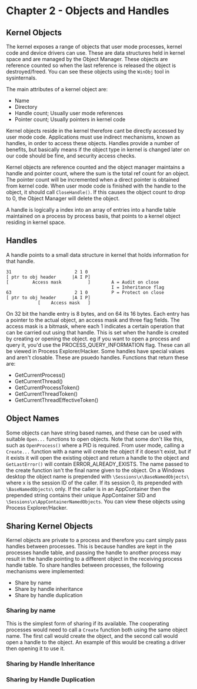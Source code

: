 # Chapter 2 - Objects and Handles

## Kernel Objects

The kernel exposes a range of objects that user mode processes, kernel code and device drivers can use.
These are data structures held in kernel space and are managed by the Object Manager.
These objects are reference counted so when the last reference is released the object is destroyed/freed.
You can see these objects using the `WinObj` tool in sysinternals.

The main attributes of a kernel object are:

- Name
- Directory
- Handle count; Usually user mode references
- Pointer count; Usually pointers in kernel code

Kernel objects reside in the kernel therefore cant be directly accessed by user mode code. Applications must use indirect mechanisms, known as handles, in order to access these objects. Handles provide a number of benefits, but basically means if the object type in kernel is changed later on our code should be fine, and security access checks.

Kernel objects are reference counted and the object manager maintains a handle and pointer count, where the sum is the total ref count for an object. The pointer count will be incremented when a direct pointer is obtained from kernel code. When user mode code is finished with the handle to the object, it should call ```CloseHandle()```. If this causes the object count to drop to 0, the Object Manager will delete the object.

A handle is logically a index into an array of entries into a handle table maintained on a process by process basis, that points to a kernel object residing in kernel space.

## Handles

A handle points to a small data structure in kernel that holds information for that handle.
```
31                        2 1 0 
[ ptr to obj header      |A I P]
[         Access mask          ]        A = Audit on close
                                        I = Inheritance flag
63                        2 1 0         P = Protect on close
[ ptr to obj header      |A I P]
            [    Access mask   ]
```

On 32 bit the handle entry is 8 bytes, and on 64 its 16 bytes. Each entry has a pointer to the actual object, an access mask and three flag fields.
The access mask is a bitmask, where each 1 indicates a certain operation that can be carried out using that handle. This is set when the handle is created by creating or opening the object. eg if you want to open a process and query it, you'd use the PROCESS_QUERY_INFORMATION flag. These can all be viewed in Process Explorer/Hacker.
Some handles have special values and aren't closable. These are psuedo handles. Functions that return these are:

- GetCurrentProcess()
- GetCurrentThread()
- GetCurrentProcessToken()
- GetCurrentThreadToken()
- GetCurrentThreadEffectiveToken()

## Object Names

Some objects can have string based names, and these can be used with suitable `Open...` functions to open objects. Note that some don't like this, such as `OpenProcess()` where a PID is required. From user mode, calling a `Create...` function with a name will create the object if it doesn't exist, but if it exists it will open the existing object and return a handle to the object and `GetLastError()` will contain ERROR_ALREADY_EXISTS. The name passed to the create function isn't the final name given to the object. On a Windows desktop the object name is prepended with `\Sessions\x\BaseNamedObjects\` where x is the session ID of the caller. If its session 0, its prepended with `\BaseNamedObjects\` only. If the caller is in an AppContainer then the prepended string contains their unique AppContainer SID and `\Sessions\x\AppContainerNamedObjects`. You can view these objects using Process Explorer/Hacker.

## Sharing Kernel Objects

Kernel objects are private to a process and therefore you cant simply pass handles between processes. This is because handles are kept in the processes handle table, and passing the handle to another process may result in the handle pointing to a different object in the receiving process handle table. To share handles between processes, the following mechanisms were implemented:

- Share by name
- Share by handle inheritance
- Share by handle duplication

### Sharing by name

This is the simplest form of sharing if its available. The cooperating processes would need to call a `Create` function both using the same object name. The first call would create the object, and the second call would open a handle to the object. An example of this would be creating a driver then opening it to use it.

### Sharing by Handle Inheritance



### Sharing by Handle Duplication

